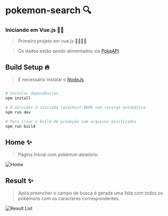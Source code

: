 # pokemon-search 🔍
### Iniciando em Vue.js  📖🧨
  
> Primeiro projeto em vue.js 🚀👩🏿‍🚀

> Os dados estão sendo alimentados via [PokeAPI](https://pokeapi.co/)

  

## Build Setup 🔥

> É necessário instalar o [NodeJs](https://nodejs.org/en/download/)

```  bash

# Instalar dependências
npm install

# O servidor é iniciado localhost:8080 com recarga automática
npm run dev

# Para criar o build de produção com arquivos minificados
npm run build

```

## Home ✨
> Página Inicial com pokémon aleatório.

![Home](https://github.com/bruno-ralmeida/pokemon-search/blob/main/image-project/home.PNG?raw=true)

  

## Result ✨
> Após preencher o campo de busca é gerada uma lista com todos os pokémons com os caracteres correspondentes. 

![Result List](https://github.com/bruno-ralmeida/pokemon-search/blob/main/image-project/result-list.PNG?raw=true)
